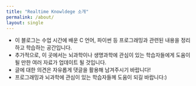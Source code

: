 ```yaml
---
title: "Realtime Knowldege 소개"
permalink: /about/
layout: single
---
```


- 이 블로그는 수업 시간에 배운 C 언어, 파이썬 등 프로그래밍과 관련된 내용을 정리하고 학습하는 공간입니다. 
- 추가적으로, 이 곳에서는 뇌과학이나 생명과학에 관심이 있는 학습자들에게 도움이 될 만한 여러 자료가 업데이트 될 것입니다.
- 글에 대한 의견은 자유롭게 댓글을 활용해 남겨주시기 바랍니다! 
- 프로그래밍과 뇌과학에 관심이 있는 학습자들께 도움이 되길 바랍니다:)
